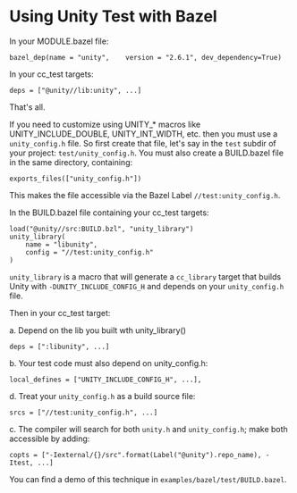 # Using Unity Test with Bazel

In your MODULE.bazel file:

    bazel_dep(name = "unity",    version = "2.6.1", dev_dependency=True)

In your cc_test targets:

    deps = ["@unity//lib:unity", ...]

That's all.

If you need to customize using UNITY_* macros like
UNITY_INCLUDE_DOUBLE, UNITY_INT_WIDTH, etc. then you must use a
`unity_config.h` file. So first create that file, let's say in the
`test` subdir of your project: `test/unity_config.h`. You must also
create a BUILD.bazel file in the same directory, containing:

    exports_files(["unity_config.h"])

This makes the file accessible via the Bazel Label `//test:unity_config.h`.

In the BUILD.bazel file containing your cc_test targets:

    load("@unity//src:BUILD.bzl", "unity_library")
    unity_library(
        name = "libunity",
        config = "//test:unity_config.h"
    )

`unity_library` is a macro that will generate a `cc_library` target
that builds Unity with `-DUNITY_INCLUDE_CONFIG_H` and depends on your
`unity_config.h` file.

Then in your cc_test target:

a. Depend on the lib you built wth unity_library()

    deps = [":libunity", ...]

b. Your test code must also depend on unity_config.h:

    local_defines = ["UNITY_INCLUDE_CONFIG_H", ...],

d.  Treat your `unity_config.h` as a build source file:

    srcs = ["//test:unity_config.h", ...]

c.  The compiler will search for both `unity.h` and
    `unity_config.h`; make both accessible by adding:

    copts = ["-Iexternal/{}/src".format(Label("@unity").repo_name), -Itest, ...]

You can find a demo of this technique in `examples/bazel/test/BUILD.bazel`.

